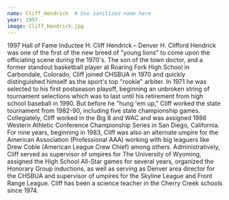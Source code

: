 ```yaml
---
name: Cliff_Hendrick  # Use sanitized name here
year: 1997
image: Cliff_Hendrick.jpg
---
```


1997 Hall of Fame Inductee H. Cliff Hendrick – Denver
H. Clifford Hendrick was one of the first of the new breed of "young lions" to come upon the officiating
scene during the 1970's. The son of the town doctor, and a former standout basketball player at
Roaring Fork High School in Carbondale, Colorado, Cliff joined CHSBUA in 1970 and quickly
distinguished himself as the sport's top "rookie" arbiter.
In 1971 he was selected to his first postseason playoff, beginning an unbroken string of tournament
selections which was to last until his retirement from high school baseball in 1990. But before he
"hung 'em up," Cliff worked the state tournament from 1982-90, including five state championship
games.
Collegiately, Cliff worked in the Big 8 and WAC and was assigned 1986 Western Athletic Conference
Championship Series in San Diego, California. For nine years, beginning in 1983, Cliff was also an
alternate umpire for the American Association (Professional AAA) working with big leaguers like Drew
Coble (American League Crew Chief) among others.
Administratively, Cliff served as supervisor of umpires for The University of Wyoming, assigned the
High School All-Star games for several years, organized the Honorary Group inductions, as well as
serving as Denver area director for the CHSBUA and supervisor of umpires for the Skyline League and
Front Range League. Cliff has been a science teacher in the Cherry Creek schools since 1974.